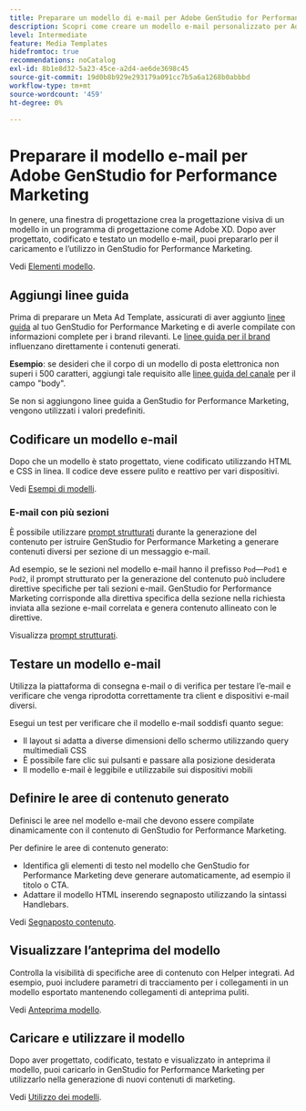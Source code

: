 ```yaml
---
title: Preparare un modello di e-mail per Adobe GenStudio for Performance Marketing
description: Scopri come creare un modello e-mail personalizzato per Adobe GenStudio for Performance Marketing.
level: Intermediate
feature: Media Templates
hidefromtoc: true
recommendations: noCatalog
exl-id: 8b1e8d32-5a23-45ce-a2d4-ae6de3698c45
source-git-commit: 19d0b8b929e293179a091cc7b5a6a1268b0abbbd
workflow-type: tm+mt
source-wordcount: '459'
ht-degree: 0%

---
```


# Preparare il modello e-mail per Adobe GenStudio for Performance Marketing

In genere, una finestra di progettazione crea la progettazione visiva di un modello in un programma di progettazione come Adobe XD. Dopo aver progettato, codificato e testato un modello e-mail, puoi prepararlo per il caricamento e l’utilizzo in GenStudio for Performance Marketing.

Vedi [Elementi modello](use-templates.md#template-elements).

## Aggiungi linee guida

Prima di preparare un Meta Ad Template, assicurati di aver aggiunto [linee guida](/help/user-guide/guidelines/overview.md) al tuo GenStudio for Performance Marketing e di averle compilate con informazioni complete per i brand rilevanti. Le [linee guida per il brand](/help/user-guide/guidelines/brands.md) influenzano direttamente i contenuti generati.

**Esempio**: se desideri che il corpo di un modello di posta elettronica non superi i 500 caratteri, aggiungi tale requisito alle [linee guida del canale](/help/user-guide/guidelines/brands.md#channel-guidelines) per il campo &quot;body&quot;.

Se non si aggiungono linee guida a GenStudio for Performance Marketing, vengono utilizzati i valori predefiniti.

## Codificare un modello e-mail

Dopo che un modello è stato progettato, viene codificato utilizzando HTML e CSS in linea. Il codice deve essere pulito e reattivo per vari dispositivi.

Vedi [Esempi di modelli](/help/user-guide/content/customize-template.md#template-examples).

### E-mail con più sezioni

È possibile utilizzare [prompt strutturati](/help/user-guide/effective-prompts.md#structured-prompts) durante la generazione del contenuto per istruire GenStudio for Performance Marketing a generare contenuti diversi per sezione di un messaggio e-mail.

Ad esempio, se le sezioni nel modello e-mail hanno il prefisso `Pod`—`Pod1` e `Pod2`, il prompt strutturato per la generazione del contenuto può includere direttive specifiche per tali sezioni e-mail. GenStudio for Performance Marketing corrisponde alla direttiva specifica della sezione nella richiesta inviata alla sezione e-mail correlata e genera contenuto allineato con le direttive.

Visualizza [prompt strutturati](/help/user-guide/effective-prompts.md#structured-prompts).

## Testare un modello e-mail

Utilizza la piattaforma di consegna e-mail o di verifica per testare l’e-mail e verificare che venga riprodotta correttamente tra client e dispositivi e-mail diversi.

Esegui un test per verificare che il modello e-mail soddisfi quanto segue:

* Il layout si adatta a diverse dimensioni dello schermo utilizzando query multimediali CSS
* È possibile fare clic sui pulsanti e passare alla posizione desiderata
* Il modello e-mail è leggibile e utilizzabile sui dispositivi mobili

## Definire le aree di contenuto generato

Definisci le aree nel modello e-mail che devono essere compilate dinamicamente con il contenuto di GenStudio for Performance Marketing.

Per definire le aree di contenuto generato:

* Identifica gli elementi di testo nel modello che GenStudio for Performance Marketing deve generare automaticamente, ad esempio il titolo o CTA.
* Adattare il modello HTML inserendo segnaposto utilizzando la sintassi Handlebars.

Vedi [Segnaposto contenuto](/help/user-guide/content/customize-template.md#content-placeholders).

## Visualizzare l’anteprima del modello

Controlla la visibilità di specifiche aree di contenuto con Helper integrati. Ad esempio, puoi includere parametri di tracciamento per i collegamenti in un modello esportato mantenendo collegamenti di anteprima puliti.

Vedi [Anteprima modello](/help/user-guide/content/customize-template.md#template-preview).

## Caricare e utilizzare il modello

Dopo aver progettato, codificato, testato e visualizzato in anteprima il modello, puoi caricarlo in GenStudio for Performance Marketing per utilizzarlo nella generazione di nuovi contenuti di marketing.

Vedi [Utilizzo dei modelli](use-templates.md).
